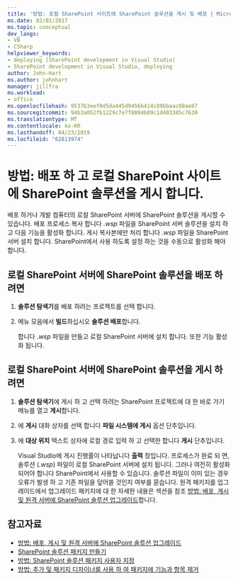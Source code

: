 ```yaml
---
title: '방법: 로컬 SharePoint 사이트에 SharePoint 솔루션을 게시 및 배포 | Microsoft Docs'
ms.date: 02/02/2017
ms.topic: conceptual
dev_langs:
- VB
- CSharp
helpviewer_keywords:
- deploying [SharePoint development in Visual Studio]
- SharePoint development in Visual Studio, deploying
author: John-Hart
ms.author: johnhart
manager: jillfra
ms.workload:
- office
ms.openlocfilehash: 9537b3eef0d5da445d9456b414c89bbaac08ae87
ms.sourcegitcommit: 94b3a052fb1229c7e7f8804b09c1d403385c7630
ms.translationtype: MT
ms.contentlocale: ko-KR
ms.lasthandoff: 04/23/2019
ms.locfileid: "62813974"
---
```

# <a name="how-to-deploy-and-publish-a-sharepoint-solution-to-a-local-sharepoint-site"></a>방법: 배포 하 고 로컬 SharePoint 사이트에 SharePoint 솔루션을 게시 합니다.
  배포 하거나 개발 컴퓨터의 로컬 SharePoint 서버에 SharePoint 솔루션을 게시할 수 있습니다. 배포 프로세스 복사 합니다 *.wsp* 파일을 SharePoint 서버 솔루션을 설치 하 고 다음 기능을 활성화 합니다. 게시 복사본에만 처리 합니다 *.wsp* 파일을 SharePoint 서버 설치 합니다. SharePoint에서 사용 하도록 설정 하는 것을 수동으로 활성화 해야 합니다.

## <a name="to-deploy-a-sharepoint-solution-to-the-local-sharepoint-server"></a>로컬 SharePoint 서버에 SharePoint 솔루션을 배포 하려면

1. **솔루션 탐색기**를 배포 하려는 프로젝트를 선택 합니다.

2. 메뉴 모음에서 **빌드**하십시오 **솔루션 배포**합니다.

     합니다 *.wsp* 파일을 만들고 로컬 SharePoint 서버에 설치 합니다. 또한 기능 활성화 됩니다.

## <a name="to-publish-a-sharepoint-solution-to-a-local-sharepoint-server"></a>로컬 SharePoint 서버에 SharePoint 솔루션을 게시 하려면

1. **솔루션 탐색기**에 게시 하 고 선택 하려는 SharePoint 프로젝트에 대 한 바로 가기 메뉴를 열고 **게시**합니다.

2. 에 **게시** 대화 상자를 선택 합니다 **파일 시스템에 게시** 옵션 단추입니다.

3. 에 **대상 위치** 텍스트 상자에 로컬 경로 입력 하 고 선택한 합니다 **게시** 단추입니다.

     Visual Studio에 게시 진행률이 나타납니다 **출력** 창입니다. 프로세스가 완료 되 면, 솔루션 (*.wsp*) 파일이 로컬 SharePoint 서버에 설치 됩니다. 그러나 여전히 활성화 되어야 합니다 SharePoint에서 사용할 수 있습니다. 솔루션 파일이 이미 있는 경우 오류가 발생 하 고 기존 파일을 덮어쓸 것인지 여부를 묻습니다. 원격 패키지를 업그레이드에서 업그레이드 패키지에 대 한 자세한 내용은 섹션을 참조 [방법: 배포, 게시 및 원격 서버에 SharePoint 솔루션 업그레이드](../sharepoint/how-to-deploy-publish-and-upgrade-sharepoint-solutions-on-a-remote-server.md)합니다.

## <a name="see-also"></a>참고자료
- [방법: 배포, 게시 및 원격 서버에 SharePoint 솔루션 업그레이드](../sharepoint/how-to-deploy-publish-and-upgrade-sharepoint-solutions-on-a-remote-server.md)
- [SharePoint 솔루션 패키지 만들기](../sharepoint/creating-sharepoint-solution-packages.md)
- [방법: SharePoint 솔루션 패키지 사용자 지정](../sharepoint/how-to-customize-a-sharepoint-solution-package.md)
- [방법: 추가 및 패키지 디자이너를 사용 하 여 패키지에 기능과 항목 제거](../sharepoint/how-to-add-and-remove-features-and-items-to-a-package-by-using-the-package-designer.md)
